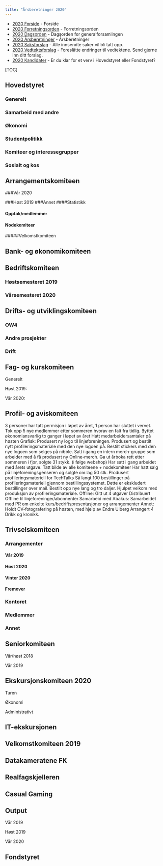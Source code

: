 ```yaml
---
title: "Årsberetninger 2020"
---
```


* [2020 Forside](/wiki/online/generalforsamlingen/genfors2020)   - Forside
* [2020 Forretningsorden](/wiki/online/generalforsamlingen/genfors2020/forretningsorden) - Forretningsorden
* [2020 Dagsorden](/wiki/online/generalforsamlingen/genfors2020/dagsorden) - Dagsorden for generalforsamlingen
* [2020 Årsberetninger](/wiki/online/generalforsamlingen/genfors2020/aarsberetninger) - Årsberetninger
* [2020 Saksforslag](/wiki/online/generalforsamlingen/genfors2020/saksforslag) - Alle innsendte saker vil bli tatt opp.
* [2020 Vedtektsforslag](/wiki/online/generalforsamlingen/genfors2020/vedtekstforslag) - Foreslåtte endringer til vedtektene. Send gjerne inn ditt forslag.
* [2020 Kandidater](/wiki/online/generalforsamlingen/genfors2020/valg) - Er du klar for et verv i Hovedstyret eller Fondstyret?

[TOC]

## Hovedstyret

### Generelt

### Samarbeid med andre
### Økonomi

### Studentpolitikk

### Komiteer og interessegrupper

### Sosialt og kos

## Arrangementskomiteen  
###Vår 2020

###Høst 2019
###Annet
####Statistikk 


#### Opptak/medlemmer  
#### Nodekomiteer
#####Velkomstkomiteen   



## Bank- og økonomikomiteen

## Bedriftskomiteen 

### Høstsemesteret 2019

### Vårsemesteret 2020

## Drifts- og utviklingskomiteen

### OW4


### Andre prosjekter

### Drift


## Fag- og kurskomiteen

Generelt

Høst 2019:

Vår 2020:

## Profil- og aviskomiteen

3 personer har tatt permisjon i løpet av året, 1 person har sluttet i vervet.
Tok opp 5 nye medlemmer etter sommeren hvorav en falt fra tidlig.
Byttet økonomiansvarlig to ganger i løpet av året
Hatt medarbeidersamtaler på høsten
Grafisk:
Produsert ny logo til linjeforeningen.
Produsert og bestilt nytt profileringsmateriale med den nye logoen på.
Bestilt stickers med den nye logoen som selges på nibble.
Satt i gang en intern merch-gruppe som arbeider med å få produsert ny Online-merch.
Ga ut årboka rett etter sommeren i fjor, solgte 31 stykk. (i følge webshop)
Har satt i gang arbeidet med årets utgave.
Tatt bilde av alle komiteene + nodekomiteer
Har hatt salg på linjeforeningsgenseren og solgte om lag 50 stk.
Produsert profileringsmateriell for TechTalks
Så langt 100 bestillinger på profileringsmateriell gjennom bestillingssystemet. Dette er ekskludert bestillinger over mail.
Bestilt opp nye lang og tro daljer.
Hjulpet velkom med produksjon av profileringsmateriale.
Offline:
Gitt ut 4 utgaver
Distribuert Offline til linjeforeninger/abonnenter 
Samarbeid med Abakus:
Samarbeidet med PR om enkelte kurs/bedriftspresentasjoner og arrangementer
Annet:
Holdt CV-fotografering på høsten, med hjelp av Endre Ulberg
Arrangert 4 Drikk og kronikk.

## Trivselskomiteen

### Arrangementer  

#### Vår 2019  

#### Høst 2020


#### Vinter 2020 

#### Fremover  

### Kontoret 

### Medlemmer 

### Annet 


## Seniorkomiteen

 Vår/høst 2018

 Vår 2019

## Ekskursjonskomiteen 2020

Turen  
 

Økonomi  


Administrativt


## IT-ekskursjonen

## Velkomstkomiteen 2019


## Datakameratene FK


## Realfagskjelleren 

## Casual Gaming



## Output

Vår 2019


Høst 2019



Vår 2020




## Fondstyret
